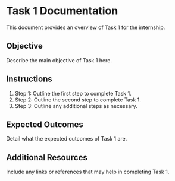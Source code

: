 # Task 1 Documentation

This document provides an overview of Task 1 for the internship. 

## Objective
Describe the main objective of Task 1 here.

## Instructions
1. Step 1: Outline the first step to complete Task 1.
2. Step 2: Outline the second step to complete Task 1.
3. Step 3: Outline any additional steps as necessary.

## Expected Outcomes
Detail what the expected outcomes of Task 1 are.

## Additional Resources
Include any links or references that may help in completing Task 1.